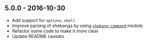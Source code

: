 ## 5.0.0 - 2016-10-30

- Add support for `options.shell`
- Improve parsing of shebangs by using [`shebang-command`](https://github.com/kevva/shebang-command) module
- Refactor some code to make it more clear
- Update README caveats
